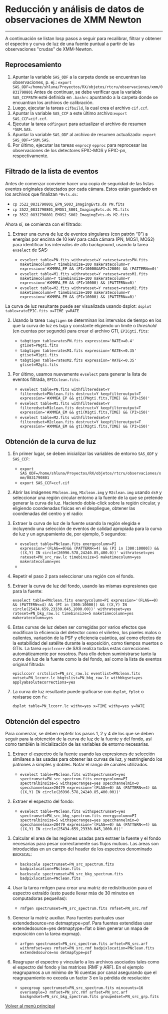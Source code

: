 # Reducción y análisis de datos de observaciones de XMM Newton

---

A continuación se listan losp pasos a seguir para recalibrar, filtrar y obtener el espectro y curva de luz de una fuente puntual a partir de las observaciones "crudas" de XMM-Newton.

## Reprocesamiento

1. Apuntar la variable `SAS_ODF` a la carpeta donde se encuentran las observaciones, p. ej.:
   `export SAS_ODF=/home/shluna/Proyectos/RX/objetos/rtcru/observaciones/xmm/0831790801`
   Antes de continuar, se debe verificar que la variable `SAS_CCFPATH` esté definida en `.bashrc` apuntando a la carpeta donde se encuantran los archivos de calibración.
2. Luego, ejecutar la tareas `cifbuild`, la cual crea el archivo `cif.ccf`.
3. Apuntar la variable `SAS_CCF` a este último archivo:`export SAS_CCF=cif.ccf`.
4. Ejecutar la tarea `odfingest` para actualizar el archivo de resumen `*SUM.SAS`.
5. Apuntar la variable `SAS_ODF` al archivo de resumen actualizado: `export SAS_ODF=*SUM.SAS`.
6. Por último, ejecutar las tareas `emproc`y `epproc` para reprocesar las observaciones de los detectores EPIC-MOS y EPIC-pn, respectivamente.

## Filtrado de la lista de eventos

Antes de comenzar conviene hacer una copia de seguridad de las listas eventos originales detectados por cada cámara. Estos están guardado en los archivos que finalizan `*Evts.ds`:

- `cp 3522_0831790801_EPN_S003_ImagingEvts.ds PN.fits`
- `cp 3522_0831790801_EMOS1_S001_ImagingEvts.ds M1.fits`
- `cp 3522_0831790801_EMOS2_S002_ImagingEvts.ds M2.fits`

Ahora sí, se comienza con el filtrado:

1. Extraer una curva de luz de eventos singulares (con patrón “0”) a energías por encima de 10 keV para cada cámara (PN, MOS1, MOS2) para identificar los intervalos de alto background, usando la tarea `evselect` de SAS:

    - `evselect table=PN.fits withrateset=Y rateset=ratesPN.fits maketimecolumn=Y timebinsize=100 makeratecolumn=Y expression='#XMMEA_EP && (PI>10000&&PI<12000) && (PATTERN==0)'`
    - `evselect table=M1.fits withrateset=Y rateset=ratesM1.fits maketimecolumn=Y timebinsize=100 makeratecolumn=Y expression='#XMMEA_EM && (PI>10000) && (PATTERN==0)'`
    - `evselect table=M2.fits withrateset=Y rateset=ratesM2.fits maketimecolumn=Y timebinsize=100 makeratecolumn=Y expression='#XMMEA_EM && (PI>10000) && (PATTERN==0)'`

La curva de luz resultante puede ser visualizada usando dsplot: `dsplot table=rateEPIC.fits x=TIME y=RATE`

2. Usando la tarea `tabgtigen` se determinan los intervalos de tiempo en los que la curva de luz es baja y constante eligiendo un límite o *threshold* (en cuentas por segundo) para crear el archivo GTI, `EPICgti.fits`:
   
   - `tabgtigen table=ratesPN.fits expression='RATE<=0.4' gtiset=PNgti.fits`
   - `tabgtigen table=ratesM1.fits expression='RATE<=0.35' gtiset=M1gti.fits`
   - `tabgtigen table=ratesM2.fits expression='RATE<=0.35' gtiset=M2gti.fits`

3. Por último, usamos nuevamente `evselect` para generar la lista de eventos filtrada, `EPICclean.fits`:

   - `evselect table=PN.fits withfilteredset=Y filteredset=PNclean.fits destruct=Y keepfilteroutput=T expression='#XMMEA_EP && gti(PNgti.fits,TIME) && (PI>150)'`
   - `evselect table=M1.fits withfilteredset=Y filteredset=M1clean.fits destruct=Y keepfilteroutput=T expression='#XMMEA_EM && gti(M1gti.fits,TIME) && (PI>150)'`
   - `evselect table=M2.fits withfilteredset=Y filteredset=M2clean.fits destruct=Y keepfilteroutput=T expression='#XMMEA_EM && gti(M2gti.fits,TIME) && (PI>150)'`

## Obtención de la curva de luz

1. En primer lugar, se deben inicializar las variables de entorno `SAS_ODF` y `SAS_CCF`:

   - `export SAS_ODF=/home/shluna/Proyectos/RX/objetos/rtcru/observaciones/xmm/0831790801`
   - `export SAS_CCF=ccf.cif`
2. Abrir las imágenes `PNclean.img`, `M1clean.img` y `M2clean.img` usando `ds9` y seleccionar una región circular entorno a la fuente de la que se pretende generar la curva de luz. Haciendo doble-click sobre la región circular, y eligiendo coordenadas físicas en el despliegue, obtener las coordenadas del centro y el radio:

3. Extraer la curva de luz de la fuente usando la región elegida e incluyendo una selección de eventos de calidad apropiada para la curva de luz y un agrupamiento de, por ejemplo, 5 segundos:

   - `evselect table=PNclean.fits energycolumn=PI expression='(FLAG==0)&& (PATTERN<=4) && (PI in [300:10000]) && ((X,Y) IN circle(26996.578,24240.85,400.0))' withrateset=yes rateset=PN_src_raw.lc timebinsize=5 maketimecolumn=yes makeratecolumn=yes`
   - 
4. Repetir el paso 2 para seleccionar una región con el fondo.
5. Extraer la curva de luz del fondo, usando las mismas expresiones que para la fuente:

   `evselect table=PNclean.fits energycolumn=PI expression='(FLAG==0) && (PATTERN<=4) && (PI in [300:10000]) && ((X,Y) IN circle(25434.659,23330.045,1000.00))' withrateset=yes rateset=PN_bkg_raw.lc timebinsize=5 maketimecolumn=yes makeratecolumn=yes`
6. Estas curvas de luz deben ser corregidas por varios efectos que modifican la eficiencia del detector como el viñeteo, los pixeles malos o calientes, variación de la PSF y eficiencia cuántica, así como efectos de la estabilidad del satélite durante la exposición, como tiempos muertos o GTIs. La tarea `epiclccorr` de SAS realiza todas estas correcciones automáticamente por nosotros. Para ello deben suministrarse tanto la curva de luz de la fuente como la del fondo, así como la lista de eventos original filtrada:

   `epiclccorr srctslist=PN_src_raw.lc eventlist=PNclean.fits outset=PN_lccorr.lc bkgtslist=PN_bkg_raw.lc withbkgset=yes applyabsolutecorrections=yes`
7. La curva de luz resultante puede graficarse con `dsplot`, `fplot` o revisarse con `fv`:

   `dsplot table=PN_lccorr.lc withx=yes x=TIME withy=yes y=RATE`

## Obtención del espectro

Para comenzar, se deben reptetir los pasos 1, 2 y 4 de los que se deben seguir para la obtención de la curva de luz de la fuente y del fondo, así como también la inicialización de las variables de entorno necesarias.

1. Extraer el espectro de la fuente usando las expresiones de selección similares a las usadas para obtener las curvas de luz, y restringiendo los patrones a simples y dobles. Notar el rango de canales utilizados.

   - `evselect table=PNclean.fits withspectrumset=yes spectrumset=PN_src_spectrum.fits energycolumn=PI spectralbinsize=5 withspecranges=yes specchannelmin=0 specchannelmax=20479 expression='(FLAG==0) && (PATTERN<=4) && ((X,Y) IN circle(26996.578,24240.85,400.00))'`

2. Extraer el espectro del fondo:

   - `evselect table=PNclean.fits withspectrumset=yes spectrumset=PN_src_bkg_spectrum.fits energycolumn=PI spectralbinsize=5 withspecranges=yes specchannelmin=0 specchannelmax=20479 expression='(FLAG==0) && (PATTERN<=4) && ((X,Y) IN circle(25434.659,23330.045,1000.0))'`
3. Calcular el area de las regiones usadas para extraer la fuente y el fondo necesarias para pesar correctamente sus flujos mutuos. Las áreas son introducidas en un campo del header de los espectros denominado `BACKSCAL`:

   - `backscale spectrumset=PN_src_spectrum.fits badpixlocation=PNclean.fits`
   - `backscale spectrumset=PN_src_bkg_spectrum.fits badpixlocation=PNclean.fits`
4. Usar la tarea rmfgen para crear una matriz de redistribución para el espectro extraído (esto puede llevar más de 30 minutos en computadoras pequeñas):

   - `rmfgen spectrumset=PN_src_spectrum.fits rmfset=PN_src.rmf`
5. Generar la matriz auxiliar. Para fuentes puntuales usar extendedsource=no detmaptype=psf. Para fuentes extendidas usar extendedsource=yes detmaptype=flat o bien generar un mapa de exposición con la tarea expmap).

   - `arfgen spectrumset=PN_src_spectrum.fits arfset=PN_src.arf withrmfset=yes rmfset=PN_src.rmf badpixlocation=PNclean.fits extendedsource=no detmaptype=psf`
6. Reagrupar el espectro y vincularlo a los archivos asociados tales como el espectro del fondo y las matrices (RMF y ARF). En el ejemplo reagrupamos a un mínimo de 16 cuentas por canal asegurando que el reagrupamiento no exceda un factor 3 en la pérdida de resolución:

   - `specgroup spectrumset=PN_src_spectrum.fits mincounts=16 oversample=3 rmfset=PN_src.rmf arfset=PN_src.arf backgndset=PN_src_bkg_spectrum.fits groupedset=PN_src_grp.fits`
  
[Volver al menú principal](../README.md)